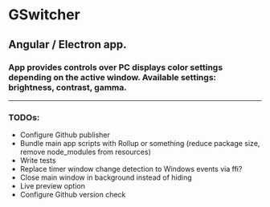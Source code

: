 # GSwitcher

## Angular / Electron app.
### App provides controls over PC displays color settings depending on the active window. Available settings: brightness, contrast, gamma.
---
### TODOs:
* Configure Github publisher
* Bundle main app scripts with Rollup or something (reduce package size, remove node_modules from resources)
* Write tests
* Replace timer window change detection to Windows events via ffi?
* Close main window in background instead of hiding
* Live preview option
* Configure Github version check